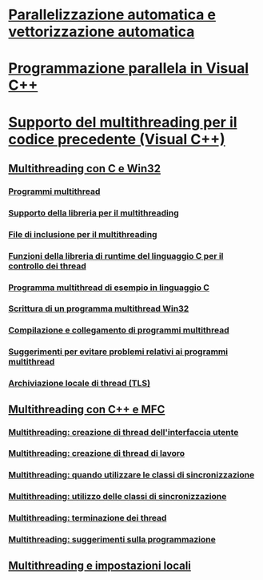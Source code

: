 # [Parallelizzazione automatica e vettorizzazione automatica](auto-parallelization-and-auto-vectorization.md)
# [Programmazione parallela in Visual C++](parallel-programming-in-visual-cpp.md)
# [Supporto del multithreading per il codice precedente (Visual C++)](multithreading-support-for-older-code-visual-cpp.md)
## [Multithreading con C e Win32](multithreading-with-c-and-win32.md)
### [Programmi multithread](multithread-programs.md)
### [Supporto della libreria per il multithreading](library-support-for-multithreading.md)
### [File di inclusione per il multithreading](include-files-for-multithreading.md)
### [Funzioni della libreria di runtime del linguaggio C per il controllo dei thread](c-run-time-library-functions-for-thread-control.md)
### [Programma multithread di esempio in linguaggio C](sample-multithread-c-program.md)
### [Scrittura di un programma multithread Win32](writing-a-multithreaded-win32-program.md)
### [Compilazione e collegamento di programmi multithread](compiling-and-linking-multithread-programs.md)
### [Suggerimenti per evitare problemi relativi ai programmi multithread](avoiding-problem-areas-with-multithread-programs.md)
### [Archiviazione locale di thread (TLS)](thread-local-storage-tls.md)
## [Multithreading con C++ e MFC](multithreading-with-cpp-and-mfc.md)
### [Multithreading: creazione di thread dell'interfaccia utente](multithreading-creating-user-interface-threads.md)
### [Multithreading: creazione di thread di lavoro](multithreading-creating-worker-threads.md)
### [Multithreading: quando utilizzare le classi di sincronizzazione](multithreading-when-to-use-the-synchronization-classes.md)
### [Multithreading: utilizzo delle classi di sincronizzazione](multithreading-how-to-use-the-synchronization-classes.md)
### [Multithreading: terminazione dei thread](multithreading-terminating-threads.md)
### [Multithreading: suggerimenti sulla programmazione](multithreading-programming-tips.md)
## [Multithreading e impostazioni locali](multithreading-and-locales.md)

